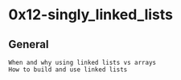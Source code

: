 # 0x12-singly_linked_lists

## General
	When and why using linked lists vs arrays
	How to build and use linked lists

